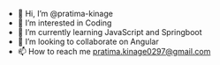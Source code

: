 - 👋 Hi, I’m @pratima-kinage
- 👀 I’m interested in Coding
- 🌱 I’m currently learning JavaScript and Springboot
- 💞️ I’m looking to collaborate on Angular
- 📫 How to reach me pratima.kinage0297@gmail.com

<!---
pratima-kinage/pratima-kinage is a ✨ special ✨ repository because its `README.md` (this file) appears on your GitHub profile.
You can click the Preview link to take a look at your changes.
--->

